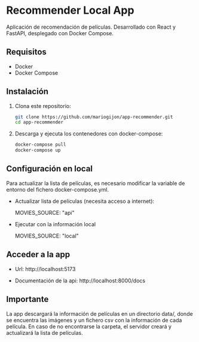 
# Recommender Local App

Aplicación de recomendación de películas. Desarrollado con React y FastAPI, desplegado con Docker Compose.
## Requisitos
- Docker
- Docker Compose

## Instalación
1. Clona este repositorio:
   ```bash
   git clone https://github.com/mariogijon/app-recommender.git
   cd app-recommender

2. Descarga y ejecuta los contenedores con docker-compose:
   ```bash
   docker-compose pull
   docker-compose up

## Configuración en local
Para actualizar la lista de películas, es necesario modificar la variable de entorno del fichero docker-compose.yml.

- Actualizar lista de películas (necesita acceso a internet):
   
   MOVIES_SOURCE: "api"

- Ejecutar con la información local
   
   MOVIES_SOURCE: "local"

## Acceder a  la app

- Url: http://localhost:5173

- Documentación de la api: http://localhost:8000/docs

## Importante
La app descargará la información de películas en un directorio data/, donde se encuentra las imágenes y un fichero csv con la información de cada película. En caso de no encontrarse la carpeta, el servidor creará y actualizará la lista de películas.

